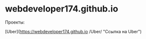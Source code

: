 # webdeveloper174.github.io
Проекты:

[Uber](https://webdeveloper174.github.io
/Uber/ "Ссылка на Uber")
